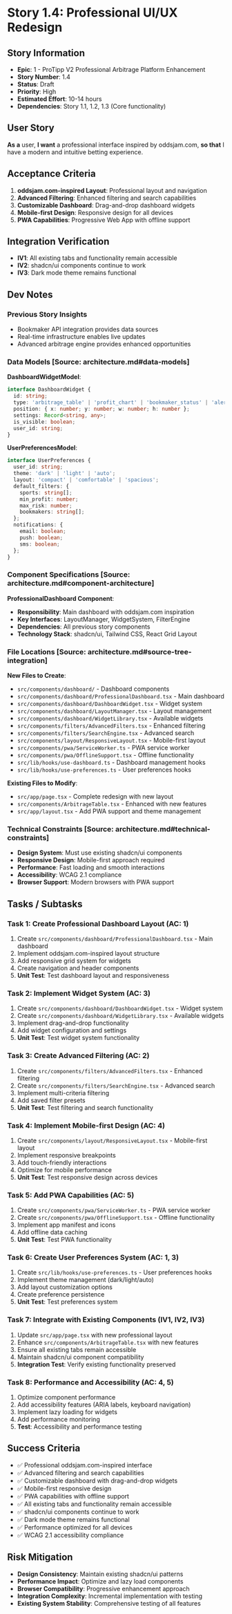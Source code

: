 # Story 1.4: Professional UI/UX Redesign

## Story Information

- **Epic**: 1 - ProTipp V2 Professional Arbitrage Platform Enhancement
- **Story Number**: 1.4
- **Status**: Draft
- **Priority**: High
- **Estimated Effort**: 10-14 hours
- **Dependencies**: Story 1.1, 1.2, 1.3 (Core functionality)

## User Story

**As a** user,
**I want** a professional interface inspired by oddsjam.com,
**so that** I have a modern and intuitive betting experience.

## Acceptance Criteria

1. **oddsjam.com-inspired Layout**: Professional layout and navigation
2. **Advanced Filtering**: Enhanced filtering and search capabilities
3. **Customizable Dashboard**: Drag-and-drop dashboard widgets
4. **Mobile-first Design**: Responsive design for all devices
5. **PWA Capabilities**: Progressive Web App with offline support

## Integration Verification

- **IV1**: All existing tabs and functionality remain accessible
- **IV2**: shadcn/ui components continue to work
- **IV3**: Dark mode theme remains functional

## Dev Notes

### Previous Story Insights
- Bookmaker API integration provides data sources
- Real-time infrastructure enables live updates
- Advanced arbitrage engine provides enhanced opportunities

### Data Models [Source: architecture.md#data-models]

**DashboardWidgetModel**:
```typescript
interface DashboardWidget {
  id: string;
  type: 'arbitrage_table' | 'profit_chart' | 'bookmaker_status' | 'alerts';
  position: { x: number; y: number; w: number; h: number };
  settings: Record<string, any>;
  is_visible: boolean;
  user_id: string;
}
```

**UserPreferencesModel**:
```typescript
interface UserPreferences {
  user_id: string;
  theme: 'dark' | 'light' | 'auto';
  layout: 'compact' | 'comfortable' | 'spacious';
  default_filters: {
    sports: string[];
    min_profit: number;
    max_risk: number;
    bookmakers: string[];
  };
  notifications: {
    email: boolean;
    push: boolean;
    sms: boolean;
  };
}
```

### Component Specifications [Source: architecture.md#component-architecture]

**ProfessionalDashboard Component**:
- **Responsibility**: Main dashboard with oddsjam.com inspiration
- **Key Interfaces**: LayoutManager, WidgetSystem, FilterEngine
- **Dependencies**: All previous story components
- **Technology Stack**: shadcn/ui, Tailwind CSS, React Grid Layout

### File Locations [Source: architecture.md#source-tree-integration]

**New Files to Create**:
- `src/components/dashboard/` - Dashboard components
- `src/components/dashboard/ProfessionalDashboard.tsx` - Main dashboard
- `src/components/dashboard/DashboardWidget.tsx` - Widget system
- `src/components/dashboard/LayoutManager.tsx` - Layout management
- `src/components/dashboard/WidgetLibrary.tsx` - Available widgets
- `src/components/filters/AdvancedFilters.tsx` - Enhanced filtering
- `src/components/filters/SearchEngine.tsx` - Advanced search
- `src/components/layout/ResponsiveLayout.tsx` - Mobile-first layout
- `src/components/pwa/ServiceWorker.ts` - PWA service worker
- `src/components/pwa/OfflineSupport.tsx` - Offline functionality
- `src/lib/hooks/use-dashboard.ts` - Dashboard management hooks
- `src/lib/hooks/use-preferences.ts` - User preferences hooks

**Existing Files to Modify**:
- `src/app/page.tsx` - Complete redesign with new layout
- `src/components/ArbitrageTable.tsx` - Enhanced with new features
- `src/app/layout.tsx` - Add PWA support and theme management

### Technical Constraints [Source: architecture.md#technical-constraints]

- **Design System**: Must use existing shadcn/ui components
- **Responsive Design**: Mobile-first approach required
- **Performance**: Fast loading and smooth interactions
- **Accessibility**: WCAG 2.1 compliance
- **Browser Support**: Modern browsers with PWA support

## Tasks / Subtasks

### Task 1: Create Professional Dashboard Layout (AC: 1)
1. Create `src/components/dashboard/ProfessionalDashboard.tsx` - Main dashboard
2. Implement oddsjam.com-inspired layout structure
3. Add responsive grid system for widgets
4. Create navigation and header components
5. **Unit Test**: Test dashboard layout and responsiveness

### Task 2: Implement Widget System (AC: 3)
1. Create `src/components/dashboard/DashboardWidget.tsx` - Widget system
2. Create `src/components/dashboard/WidgetLibrary.tsx` - Available widgets
3. Implement drag-and-drop functionality
4. Add widget configuration and settings
5. **Unit Test**: Test widget system functionality

### Task 3: Create Advanced Filtering (AC: 2)
1. Create `src/components/filters/AdvancedFilters.tsx` - Enhanced filtering
2. Create `src/components/filters/SearchEngine.tsx` - Advanced search
3. Implement multi-criteria filtering
4. Add saved filter presets
5. **Unit Test**: Test filtering and search functionality

### Task 4: Implement Mobile-first Design (AC: 4)
1. Create `src/components/layout/ResponsiveLayout.tsx` - Mobile-first layout
2. Implement responsive breakpoints
3. Add touch-friendly interactions
4. Optimize for mobile performance
5. **Unit Test**: Test responsive design across devices

### Task 5: Add PWA Capabilities (AC: 5)
1. Create `src/components/pwa/ServiceWorker.ts` - PWA service worker
2. Create `src/components/pwa/OfflineSupport.tsx` - Offline functionality
3. Implement app manifest and icons
4. Add offline data caching
5. **Unit Test**: Test PWA functionality

### Task 6: Create User Preferences System (AC: 1, 3)
1. Create `src/lib/hooks/use-preferences.ts` - User preferences hooks
2. Implement theme management (dark/light/auto)
3. Add layout customization options
4. Create preference persistence
5. **Unit Test**: Test preferences system

### Task 7: Integrate with Existing Components (IV1, IV2, IV3)
1. Update `src/app/page.tsx` with new professional layout
2. Enhance `src/components/ArbitrageTable.tsx` with new features
3. Ensure all existing tabs remain accessible
4. Maintain shadcn/ui component compatibility
5. **Integration Test**: Verify existing functionality preserved

### Task 8: Performance and Accessibility (AC: 4, 5)
1. Optimize component performance
2. Add accessibility features (ARIA labels, keyboard navigation)
3. Implement lazy loading for widgets
4. Add performance monitoring
5. **Test**: Accessibility and performance testing

## Success Criteria

- ✅ Professional oddsjam.com-inspired interface
- ✅ Advanced filtering and search capabilities
- ✅ Customizable dashboard with drag-and-drop widgets
- ✅ Mobile-first responsive design
- ✅ PWA capabilities with offline support
- ✅ All existing tabs and functionality remain accessible
- ✅ shadcn/ui components continue to work
- ✅ Dark mode theme remains functional
- ✅ Performance optimized for all devices
- ✅ WCAG 2.1 accessibility compliance

## Risk Mitigation

- **Design Consistency**: Maintain existing shadcn/ui patterns
- **Performance Impact**: Optimize and lazy load components
- **Browser Compatibility**: Progressive enhancement approach
- **Integration Complexity**: Incremental implementation with testing
- **Existing System Stability**: Comprehensive testing of all features

